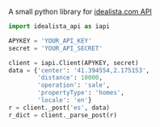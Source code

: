 A small python library for [idealista.com API](https://www.idealista.com/labs/)
```python
import idealista_api as iapi

APYKEY = 'YOUR_API_KEY'
secret = 'YOUR_API_SECRET'

client = iapi.Client(APYKEY, secret)
data = {'center': '41.394554,2.175153',
        'distance': 10000,
        'operation': 'sale',
        'propertyType': 'homes',
        'locale': 'en'}
r = client._post('es', data)
r_dict = client._parse_post(r)
```
